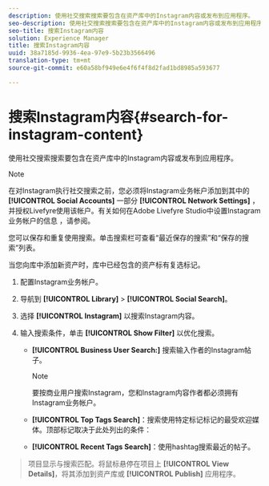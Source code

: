 ```yaml
---
description: 使用社交搜索搜索要包含在资产库中的Instagram内容或发布到应用程序。
seo-description: 使用社交搜索搜索要包含在资产库中的Instagram内容或发布到应用程序。
seo-title: 搜索Instagram内容
solution: Experience Manager
title: 搜索Instagram内容
uuid: 38a7185d-9936-4ea-97e9-5b23b3566496
translation-type: tm+mt
source-git-commit: e60a58bf949e6e4f6f4f8d2fad1bd8985a593677

---
```



# 搜索Instagram内容{#search-for-instagram-content}

使用社交搜索搜索要包含在资产库中的Instagram内容或发布到应用程序。

>[!NOTE]
>
>在对Instagram执行社交搜索之前，您必须将Instagram业务帐户添加到其中的 **[!UICONTROL Social Accounts]** 一部分 **[!UICONTROL Network Settings]** ，并授权Livefyre使用该帐户。有关如何在Adobe Livefyre Studio中设置Instagram业务帐户的信息 [](../c-users-creating-accounts-with-studio-access/t-configure-social-accout-instagram/c-about-instagram-accounts.md#c_about_instagram_accounts)，请参阅。

您可以保存和重复使用搜索。单击搜索栏可查看“最近保存的搜索”和“保存的搜索”列表。

当您向库中添加新资产时，库中已经包含的资产标有复选标记。

1. 配置Instagram业务帐户。
1. 导航到 **[!UICONTROL Library]** &gt; **[!UICONTROL Social Search]**。
1. 选择 **[!UICONTROL Instagram]** 以搜索Instagram内容。
1. 输入搜索条件，单击 **[!UICONTROL Show Filter]** 以优化搜索。

   * **[!UICONTROL Business User Search:]** 搜索输入作者的Instagram帖子。

      >[!NOTE]
      >
      >要按商业用户搜索Instagram，您和Instagram内容作者都必须拥有Instagram业务帐户。

   * **[!UICONTROL Top Tags Search]**：搜索使用特定标记标记的最受欢迎媒体。顶部标记取决于此处列出的条件： [](https://developers.facebook.com/docs/instagram-api/reference/hashtag/top-media)

   * **[!UICONTROL Recent Tags Search]**：使用hashtag搜索最近的帖子。

>项目显示与搜索匹配。将鼠标悬停在项目上 **[!UICONTROL View Details]**，将其添加到资产库或 **[!UICONTROL Publish]** 应用程序。

